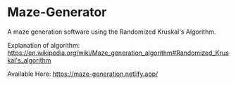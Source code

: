 # Maze-Generator
A maze generation software using the Randomized Kruskal's Algorithm.

Explanation of algorithm: https://en.wikipedia.org/wiki/Maze_generation_algorithm#Randomized_Kruskal's_algorithm

Available Here: https://maze-generation.netlify.app/
